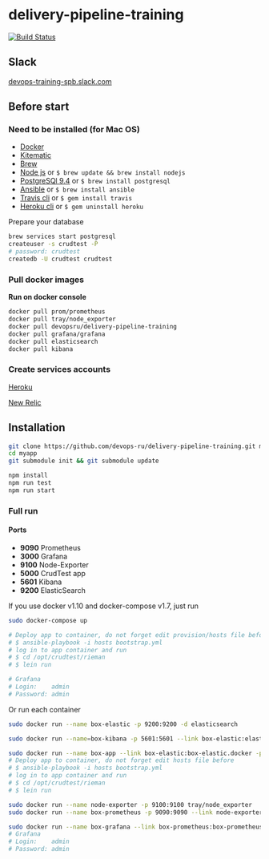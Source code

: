# delivery-pipeline-training

[![Build Status](https://travis-ci.org/devops-ru/delivery-pipeline-training.svg?branch=master)](https://travis-ci.org/devops-ru/delivery-pipeline-training)

## Slack
[devops-training-spb.slack.com](https://devops-training-spb.slack.com)

## Before start

### Need to be installed (for Mac OS)

* [Docker](https://docs.docker.com/engine/installation/mac/)
* [Kitematic](https://kitematic.com/)
* [Brew](http://brew.sh/)
* [Node js](https://nodejs.org/en/download/) or ``$ brew update && brew install nodejs``
* [PostgreSQl 9.4](http://www.postgresql.org/download/macosx/) or ``$ brew install postgresql``
* [Ansible](http://docs.ansible.com/ansible/intro_installation.html) or ``$ brew install ansible ``
* [Travis cli](https://github.com/travis-ci/travis.rb) or ``$ gem install travis``
* [Heroku cli](https://devcenter.heroku.com/articles/heroku-command) or ``$ gem uninstall heroku``

Prepare your database

``` bash
brew services start postgresql
createuser -s crudtest -P
# password: crudtest
createdb -U crudtest crudtest
```

### Pull docker images

__Run on docker console__

``` bash
docker pull prom/prometheus
docker pull tray/node_exporter
docker pull devopsru/delivery-pipeline-training
docker pull grafana/grafana
docker pull elasticsearch
docker pull kibana
```

### Create services accounts

[Heroku](https://signup.heroku.com/login)

[New Relic](https://newrelic.com/signup)


## Installation

``` bash
git clone https://github.com/devops-ru/delivery-pipeline-training.git myapp
cd myapp
git submodule init && git submodule update

npm install
npm run test
npm run start
```


### Full run


#### Ports

* __9090__ Prometheus
* __3000__ Grafana
* __9100__ Node-Exporter
* __5000__ CrudTest app
* __5601__ Kibana
* __9200__ ElasticSearch

If you use docker v1.10 and docker-compose v1.7, just run 

```bash
sudo docker-compose up 

# Deploy app to container, do not forget edit provision/hosts file before
# $ ansible-playbook -i hosts bootstrap.yml
# log in to app container and run 
# $ cd /opt/crudtest/rieman
# $ lein run

# Grafana
# Login:    admin
# Password: admin
```

Or run each container

``` bash
sudo docker run --name box-elastic -p 9200:9200 -d elasticsearch

sudo docker run --name=box-kibana -p 5601:5601 --link box-elastic:elasticsearch -d  kibana

sudo docker run --name box-app --link box-elastic:box-elastic.docker -p 5000:5000  -p 9100:9100 -d devopsru/delivery-pipeline-training
# Deploy app to container, do not forget edit hosts file before
# $ ansible-playbook -i hosts bootstrap.yml
# log in to app container and run 
# $ cd /opt/crudtest/rieman
# $ lein run

sudo docker run --name node-exporter -p 9100:9100 tray/node_exporter
sudo docker run --name box-prometheus -p 9090:9090 --link node-exporter -v [REPO DIR]/steps/11-monitoring/prometheus.yml:/etc/prometheus/prometheus.yml -d prom/prometheus

sudo docker run --name box-grafana --link box-prometheus:box-prometheus.docker -p 3000:3000 -d grafana/grafana
# Grafana
# Login:    admin
# Password: admin
```

